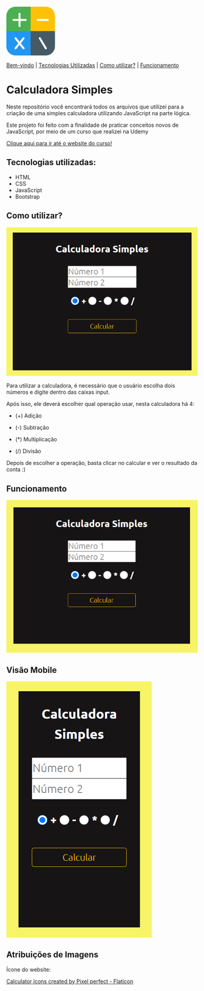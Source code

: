![](/style//imagem2.png) 

[Bem-vindo](#calculadora-simples) | [Tecnologias Utilizadas](#tecnologias-utilizadas) | [Como utilizar?](#como-utilizar) | [Funcionamento](#funcionamento) 

# Calculadora Simples

Neste repositório você encontrará todos os arquivos que utilizei para a criação de uma simples calculadora utilizando JavaScript na parte lógica.

Este projeto foi feito com a finalidade de praticar conceitos novos de JavaScript, por meio de um curso que realizei na Udemy

[Clique aqui para ir até o website do curso!](https://www.udemy.com/share/104MYs3@eCwZcBLWt94j8W-LMlZypuE08xoF-Sd3qnmDUo0gYYxdWeci9aBjhUzLAWCD_FoWpg==/)

## Tecnologias utilizadas:

* HTML
* CSS
* JavaScript
* Bootstrap 

## Como utilizar?

![](/style/new_picture.png) 

Para utilizar a calculadora, é necessário que o usuário escolha dois números e digite dentro das caixas input. 

Após isso, ele deverá escolher qual operação usar, nesta calculadora há 4:

* <p> (+) Adição </p> 
* <p> (-) Subtração </p> 
* <p> (*) Multiplicação </p> 
* <p> (/) Divisão </p>

Depois de escolher a operação, basta clicar no calcular e ver o resultado da conta :)

## Funcionamento

![](/style/calculator_operating.gif) 

## Visão Mobile

![](/style/mobile.png)

## Atribuições de Imagens
<p> Ícone do website: </p> <a href="https://www.flaticon.com/free-icons/calculator" title="calculator icons">Calculator icons created by Pixel perfect - Flaticon</a>


